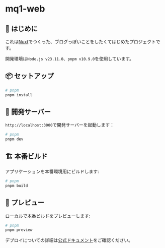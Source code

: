 # mq1-web
## 🎀 はじめに
これは[Nuxt](https://nuxt.com/)でつくった、ブログっぽいことをしたくてはじめたプロジェクトです。  

開発環境は`Node.js v23.11.0`、`pnpm v10.9.0`を使用しています。  


## 📦 セットアップ
```bash
# pnpm
pnpm install
```

## 🚀 開発サーバー
`http://localhost:3000`で開発サーバーを起動します：

```bash
# pnpm
pnpm dev
```

## 🏗️ 本番ビルド

アプリケーションを本番環境用にビルドします:  

```bash
# pnpm
pnpm build
```

## 👀 プレビュー

ローカルで本番ビルドをプレビューします:  

```bash
# pnpm
pnpm preview
```

デプロイについての詳細は[公式ドキュメント](https://nuxt.com/docs/getting-started/deployment)をご確認ください。
